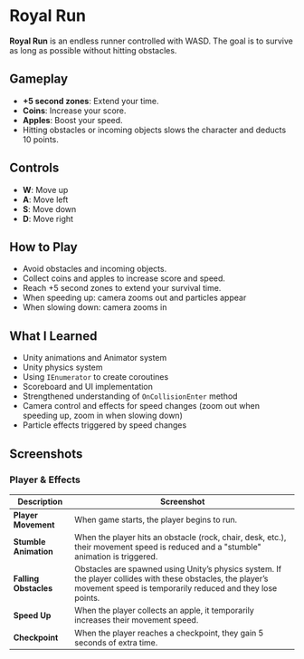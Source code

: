 # Royal Run

**Royal Run** is an endless runner controlled with WASD. The goal is to survive as long as possible without hitting obstacles.

## Gameplay

- **+5 second zones**: Extend your time.  
- **Coins**: Increase your score.  
- **Apples**: Boost your speed.  
- Hitting obstacles or incoming objects slows the character and deducts 10 points.

## Controls

- **W**: Move up  
- **A**: Move left  
- **S**: Move down  
- **D**: Move right

## How to Play

- Avoid obstacles and incoming objects.  
- Collect coins and apples to increase score and speed.  
- Reach +5 second zones to extend your survival time.
- When speeding up: camera zooms out and particles appear  
- When slowing down: camera zooms in

## What I Learned

- Unity animations and Animator system  
- Unity physics system  
- Using `IEnumerator` to create coroutines  
- Scoreboard and UI implementation  
- Strengthened understanding of `OnCollisionEnter` method  
- Camera control and effects for speed changes (zoom out when speeding up, zoom in when slowing down)  
- Particle effects triggered by speed changes

## Screenshots

### Player & Effects
| Description | Screenshot |
|-------------|------------|
| **Player Movement** | When game starts, the player begins to run. | ![Start](Assets/Screenshots/start.png) |
| **Stumble Animation** | When the player hits an obstacle (rock, chair, desk, etc.), their movement speed is reduced and a "stumble" animation is triggered. | ![Stumble Animation](Assets/Screenshots/stumbleanimation.png) |
| **Falling Obstacles** | Obstacles are spawned using Unity’s physics system. If the player collides with these obstacles, the player’s movement speed is temporarily reduced and they lose points. | ![Falling Obstacles](Assets/Screenshots/fallingobstacles.png) |
| **Speed Up** | When the player collects an apple, it temporarily increases their movement speed. | ![Speed Up](Assets/Screenshots/speedup.png) |
| **Checkpoint** | When the player reaches a checkpoint, they gain 5 seconds of extra time. | ![Checkpoint](Assets/Screenshots/+5seconds.png) |







